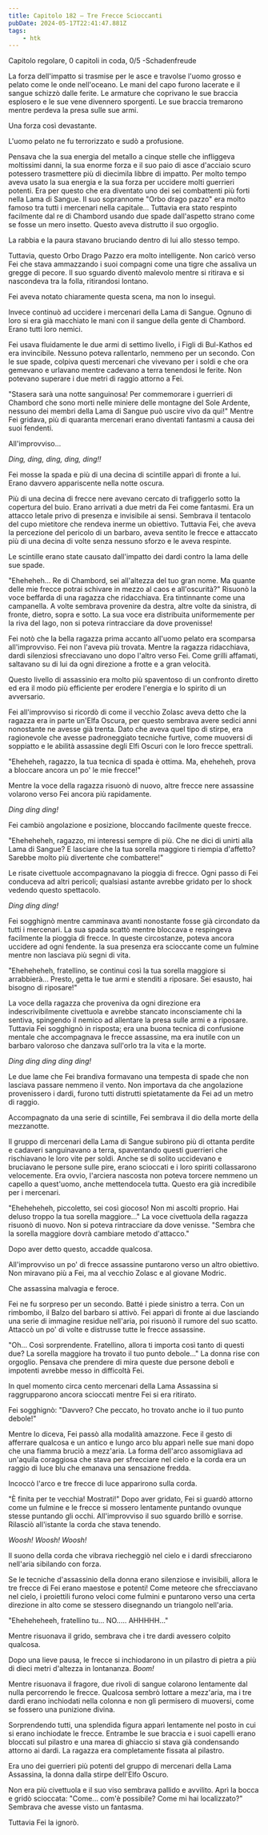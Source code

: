 ```yaml
---
title: Capitolo 182 – Tre Frecce Scioccanti
pubDate: 2024-05-17T22:41:47.881Z
tags:
    - htk
---
```


Capitolo regolare,
0 capitoli in coda, 0/5
-Schadenfreude

La forza dell'impatto si trasmise per le asce e travolse l'uomo grosso e pelato come le onde nell'oceano. Le mani del capo furono lacerate e il sangue schizzò dalle ferite. Le armature che coprivano le sue braccia esplosero e le sue vene divennero sporgenti. Le sue braccia tremarono mentre perdeva la presa sulle sue armi.

Una forza così devastante.

L'uomo pelato ne fu terrorizzato e sudò a profusione.

Pensava che la sua energia del metallo a cinque stelle che infliggeva moltissimi danni, la sua enorme forza e il suo paio di asce d'acciaio scuro potessero trasmettere più di diecimila libbre di impatto. Per molto tempo aveva usato la sua energia e la sua forza per uccidere molti guerrieri potenti.
Era per questo che era diventato uno dei sei combattenti più forti nella Lama di Sangue. Il suo soprannome "Orbo drago pazzo" era molto famoso tra tutti i mercenari nella capitale... Tuttavia era stato respinto facilmente dal re di Chambord usando due spade dall'aspetto strano come se fosse un mero insetto. Questo aveva distrutto il suo orgoglio.

La rabbia e la paura stavano bruciando dentro di lui allo stesso tempo.

Tuttavia, questo Orbo Drago Pazzo era molto intelligente. Non caricò verso Fei che stava ammazzando i suoi compagni come una tigre che assaliva un gregge di pecore. Il suo sguardo diventò malevolo mentre si ritirava e si nascondeva tra la folla, ritirandosi lontano.

Fei aveva notato chiaramente questa scena, ma non lo inseguì.

Invece continuò ad uccidere i mercenari della Lama di Sangue. Ognuno di loro si era già macchiato le mani con il sangue della gente di Chambord. Erano tutti loro nemici.

Fei usava fluidamente le due armi di settimo livello, i Figli di Bul-Kathos ed era invincibile. Nessuno poteva rallentarlo, nemmeno per un secondo. Con le sue spade, colpiva questi mercenari che vivevano per i soldi e che ora gemevano e urlavano mentre cadevano a terra tenendosi le ferite. Non potevano superare i due metri di raggio attorno a Fei.

"Stasera sarà una notte sanguinosa! Per commemorare i guerrieri di Chambord che sono morti nelle miniere delle montagne del Sole Ardente, nessuno dei membri della Lama di Sangue può uscire vivo da qui!" Mentre Fei gridava, più di quaranta mercenari erano diventati fantasmi a causa dei suoi fendenti.

All'improvviso...

<em>Ding, ding, ding, ding, ding!!</em>

Fei mosse la spada e più di una decina di scintille apparì di fronte a lui. Erano davvero appariscente nella notte oscura.

Più di una decina di frecce nere avevano cercato di trafiggerlo sotto la copertura del buio. Erano arrivati a due metri da Fei come fantasmi. Era un attacco letale privo di presenza e invisibile ai sensi. Sembrava il tentacolo del cupo mietitore che rendeva inerme un obiettivo. Tuttavia Fei, che aveva la percezione del pericolo di un barbaro, aveva sentito le frecce e attaccato più di una decina di volte senza nessuno sforzo e le aveva respinte.

Le scintille erano state causato dall'impatto dei dardi contro la lama delle sue spade.

"Eheheheh... Re di Chambord, sei all'altezza del tuo gran nome. Ma quante delle mie frecce potrai schivare in mezzo al caos e all'oscurità?" Risuonò la voce beffarda di una ragazza che ridacchiava. Era tintinnante come una campanella. A volte sembrava provenire da destra, altre volte da sinistra, di fronte, dietro, sopra e sotto. La sua voce era distribuita uniformemente per la riva del lago, non si poteva rintracciare da dove provenisse!

Fei notò che la bella ragazza prima accanto all'uomo pelato era scomparsa all'improvviso. Fei non l'aveva più trovata. Mentre la ragazza ridacchiava, dardi silenziosi sfrecciavano uno dopo l'altro verso Fei. Come grilli affamati, saltavano su di lui da ogni direzione a frotte e a gran velocità.

Questo livello di assassinio era molto più spaventoso di un confronto diretto ed era il modo più efficiente per erodere l'energia e lo spirito di un avversario.

Fei all'improvviso si ricordò di come il vecchio Zolasc aveva detto che la ragazza era in parte un'Elfa Oscura, per questo sembrava avere sedici anni nonostante ne avesse già trenta. Dato che aveva quel tipo di stirpe, era ragionevole che avesse padroneggiato tecniche furtive, come muoversi di soppiatto e le abilità assassine degli Elfi Oscuri con le loro frecce spettrali.

"Eheheheh, ragazzo, la tua tecnica di spada è ottima. Ma, eheheheh, prova a bloccare ancora un po' le mie frecce!"

Mentre la voce della ragazza risuonò di nuovo, altre frecce nere assassine volarono verso Fei ancora più rapidamente.

<em>Ding ding ding!</em>

Fei cambiò angolazione e posizione, bloccando facilmente queste frecce.

"Eheheheheh, ragazzo, mi interessi sempre di più. Che ne dici di unirti alla Lama di Sangue? E lasciare che la tua sorella maggiore ti riempia d'affetto? Sarebbe molto più divertente che combattere!"

Le risate civettuole accompagnavano la pioggia di frecce. Ogni passo di Fei conduceva ad altri pericoli; qualsiasi astante avrebbe gridato per lo shock vedendo questo spettacolo.

<em>Ding ding ding!</em>

Fei sogghignò mentre camminava avanti nonostante fosse già circondato da tutti i mercenari. La sua spada scattò mentre bloccava e respingeva facilmente la pioggia di frecce. In queste circostanze, poteva ancora uccidere ad ogni fendente. la sua presenza era scioccante come un fulmine mentre non lasciava più segni di vita.

"Eheheheheh, fratellino, se continui così la tua sorella maggiore si arrabbierà... Presto, getta le tue armi e stenditi a riposare. Sei esausto, hai bisogno di riposare!"

La voce della ragazza che proveniva da ogni direzione era indescrivibilmente civettuola e avrebbe stancato inconsciamente chi la sentiva, spingendo il nemico ad allentare la presa sulle armi e a riposare. Tuttavia Fei sogghignò in risposta; era una buona tecnica di confusione mentale che accompagnava le frecce assassine, ma era inutile con un barbaro valoroso che danzava sull'orlo tra la vita e la morte.

<em>Ding ding ding ding ding!</em>

Le due lame che Fei brandiva formavano una tempesta di spade che non lasciava passare nemmeno il vento. Non importava da che angolazione provenissero i dardi, furono tutti distrutti spietatamente da Fei ad un metro di raggio.

Accompagnato da una serie di scintille, Fei sembrava il dio della morte della mezzanotte.

Il gruppo di mercenari della Lama di Sangue subìrono più di ottanta perdite e cadaveri sanguinavano a terra, spaventando questi guerrieri che rischiavano le loro vite per soldi. Anche se di solito uccidevano e bruciavano le persone sulle pire, erano scioccati e i loro spiriti collassarono velocemente. Era ovvio, l'arciera nascosta non poteva torcere nemmeno un capello a quest'uomo, anche mettendocela tutta. Questo era già incredibile per i mercenari.

"Eheheheheh, piccoletto, sei così giocoso! Non mi ascolti proprio. Hai deluso troppo la tua sorella maggiore..." La voce civettuola della ragazza risuonò di nuovo. Non si poteva rintracciare da dove venisse. "Sembra che la sorella maggiore dovrà cambiare metodo d'attacco."

Dopo aver detto questo, accadde qualcosa.

All'improvviso un po' di frecce assassine puntarono verso un altro obiettivo. Non miravano più a Fei, ma al vecchio Zolasc e al giovane Modric.

Che assassina malvagia e feroce.

Fei ne fu sorpreso per un secondo. Batté i piede sinistro a terra. Con un rimbombo, il Balzo del barbaro si attivò. Fei apparì di fronte ai due lasciando una serie di immagine residue nell'aria, poi risuonò il rumore del suo scatto. Attaccò un po' di volte e distrusse tutte le frecce assassine.

"Oh... Così sorprendente. Fratellino, allora ti importa così tanto di questi due? La sorella maggiore ha trovato il tuo punto debole..." La donna rise con orgoglio. Pensava che prendere di mira queste due persone deboli e impotenti avrebbe messo in difficoltà Fei.

In quel momento circa cento mercenari della Lama Assassina si raggrupparono ancora scioccati mentre Fei si era ritirato.

Fei sogghignò: "Davvero? Che peccato, ho trovato anche io il tuo punto debole!"

Mentre lo diceva, Fei passò alla modalità amazzone. Fece il gesto di afferrare qualcosa e un antico e lungo arco blu apparì nelle sue mani dopo che una fiamma bruciò a mezz'aria. La forma dell'arco assomigliava ad un'aquila coraggiosa che stava per sfrecciare nel cielo e la corda era un raggio di luce blu che emanava una sensazione fredda.

Incoccò l'arco e tre frecce di luce apparirono sulla corda.

"È finita per te vecchia! Mostrati!" Dopo aver gridato, Fei si guardò attorno come un fulmine e le frecce si mossero lentamente puntando ovunque stesse puntando gli occhi. All'improvviso il suo sguardo brillò e sorrise. Rilasciò all'istante la corda che stava tenendo.

<em>Woosh! Woosh! Woosh!</em>

 Il suono della corda che vibrava riecheggiò nel cielo e i dardi sfrecciarono nell'aria sibilando con forza.

Se le tecniche d'assassinio della donna erano silenziose e invisibili, allora le tre frecce di Fei erano maestose e potenti! Come meteore che sfrecciavano nel cielo, i proiettili furono veloci come fulmini e puntarono verso una certa direzione in alto come se stessero disegnando un triangolo nell'aria.

"Eheheheheeh, fratellino tu... NO..... AHHHHH..."

Mentre risuonava il grido, sembrava che i tre dardi avessero colpito qualcosa.

Dopo una lieve pausa, le frecce si inchiodarono in un pilastro di pietra a più di dieci metri d'altezza in lontananza. <em>Boom!</em>

Mentre risuonava il fragore, due rivoli di sangue colarono lentamente dal nulla percorrendo le frecce. Qualcosa sembrò lottare a mezz'aria, ma i tre dardi erano inchiodati nella colonna e non gli permisero di muoversi, come se fossero una punizione divina.

Sorprendendo tutti, una splendida figura apparì lentamente nel posto in cui si erano inchiodate le frecce. Entrambe le sue braccia e i suoi capelli erano bloccati sul pilastro e una marea di ghiaccio si stava già condensando attorno ai dardi. La ragazza era completamente fissata al pilastro.

Era uno dei guerrieri più potenti del gruppo di mercenari della Lama Assassina, la donna dalla stirpe dell'Elfo Oscuro.

Non era più civettuola e il suo viso sembrava pallido e avvilito. Aprì la bocca e gridò scioccata: "Come... com'è possibile? Come mi hai localizzato?" Sembrava che avesse visto un fantasma.

Tuttavia Fei la ignorò.




